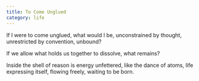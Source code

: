 ```yaml
---
title: To Come Unglued
category: life
---
```

If I were to come unglued,
what would I be,
unconstrained by thought,
unrestricted by convention,
unbound?

If we allow what holds us together
to dissolve,
what remains?

Inside the shell of reason
is energy unfettered,
like the dance of atoms,
life expressing itself,
flowing freely,
waiting to be born.
